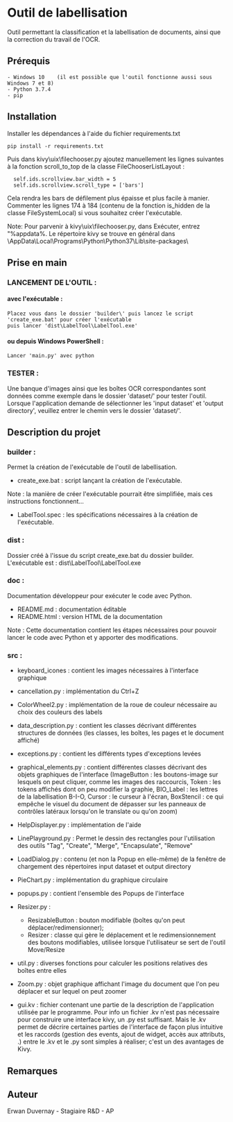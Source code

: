 # Outil de labellisation

Outil permettant la classification et la labellisation de documents, ainsi que la correction du travail de l'OCR.

## Prérequis
  
    - Windows 10 	(il est possible que l'outil fonctionne aussi sous Windows 7 et 8)
    - Python 3.7.4
    - pip
  
## Installation

Installer les dépendances à l'aide du fichier requirements.txt

	pip install -r requirements.txt

Puis dans kivy\uix\filechooser.py ajoutez manuellement les lignes suivantes à la fonction scroll_to_top de la classe FileChooserListLayout :

      self.ids.scrollview.bar_width = 5
      self.ids.scrollview.scroll_type = ['bars']

Cela rendra les bars de défilement plus épaisse et plus facile à manier.
Commenter les lignes 174 à 184 (contenu de la fonction is_hidden de la classe FileSystemLocal) si vous souhaitez créer l'exécutable.

Note: Pour parvenir à kivy\uix\filechooser.py, dans Exécuter, entrez "%appdata%. Le répertoire kivy se trouve en général dans \AppData\Local\Programs\Python\Python37\Lib\site-packages\

## Prise en main

### LANCEMENT DE L'OUTIL :

#### avec l'exécutable :

    Placez vous dans le dossier 'builder\' puis lancez le script 'create_exe.bat' pour créer l'exécutable
    puis lancer 'dist\LabelTool\LabelTool.exe'

#### ou depuis Windows PowerShell :

    Lancer 'main.py' avec python

### TESTER :

Une banque d'images ainsi que les boîtes OCR correspondantes sont données comme exemple dans le dossier 'dataset/' pour tester l'outil.
Lorsque l'application demande de sélectionner les 'input dataset' et 'output directory', veuillez entrer le chemin vers le dossier 'dataset/'.


## Description du projet

### builder :

Permet la création de l'exécutable de l'outil de labellisation.

* create_exe.bat : script lançant la création de l'exécutable.

Note : la manière de créer l'exécutable pourrait être simplifiée, mais ces instructions fonctionnent...

* LabelTool.spec : les spécifications nécessaires à la création de l'exécutable.

### dist :

Dossier créé à l'issue du script create_exe.bat du dossier builder.
L'exécutable est : dist\LabelTool\LabelTool.exe

### doc :

Documentation développeur pour exécuter le code avec Python.

* README.md : documentation éditable
* README.html : version HTML de la documentation

Note : Cette documentation contient les étapes nécessaires pour pouvoir lancer le code avec Python et y apporter des modifications.

### src :

* keyboard_icones : contient les images nécessaires à l'interface graphique

* cancellation.py : implémentation du Ctrl+Z

* ColorWheel2.py : implémentation de la roue de couleur nécessaire au choix des couleurs des labels

* data_description.py : contient les classes décrivant différentes structures de données (les classes, les boîtes, les pages et le document affiché)

* exceptions.py : contient les différents types d'exceptions levées
* graphical_elements.py : contient différentes classes décrivant des objets graphiques de l'interface (ImageButton : les boutons-image sur lesquels on peut cliquer, comme les images des raccourcis, Token : les tokens affichés dont on peu modifier la graphie, BIO_Label : les lettres de la labellisation B-I-O, Cursor : le curseur à l'écran, BoxStencil : ce qui empêche le visuel du document de dépasser sur les panneaux de contrôles latéraux lorsqu'on le translate ou qu'on zoom)
* HelpDisplayer.py : implémentation de l'aide
* LinePlayground.py : Permet le dessin des rectangles pour l'utilisation des outils "Tag", "Create", "Merge", "Encapsulate", "Remove"
* LoadDialog.py : contenu (et non la Popup en elle-même) de la fenêtre de chargement des répertoires input dataset et output directory
* PieChart.py : implémentation du graphique circulaire
* popups.py : contient l'ensemble des Popups de l'interface
* Resizer.py : 
    * ResizableButton : bouton modifiable (boîtes qu'on peut déplacer/redimensionner);
    * Resizer : classe qui gère le déplacement et le redimensionnement des boutons modifiables, utilisée lorsque l'utilisateur se sert de l'outil Move/Resize
* util.py : diverses fonctions pour calculer les positions relatives des boîtes entre elles
* Zoom.py : objet graphique affichant l'image du document que l'on peu déplacer et sur lequel on peut zoomer
* gui.kv : fichier contenant une partie de la description de l'application utilisée par le programme. Pour info un fichier .kv n'est pas nécessaire pour construire une interface kivy, un .py est suffisant. Mais le .kv permet de décrire certaines parties de l'interface de façon plus intuitive et les raccords (gestion des events, ajout de widget, accès aux attributs, .) entre le .kv et le .py sont simples à réaliser; c'est un des avantages de Kivy.


## Remarques



## Auteur

Erwan Duvernay - Stagiaire R&D - AP

